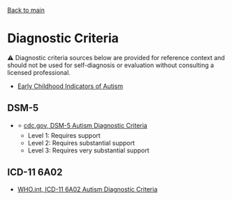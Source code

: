 [Back to main](README.md)

# Diagnostic Criteria

:warning: Diagnostic criteria sources below are provided for reference context and should not be used for self-diagnosis or evaluation without consulting a licensed professional.

* [Early Childhood Indicators of Autism](https://www.autismontario.com/news/early-childhood-indicators-autism)

## DSM-5

* :star: [cdc.gov, DSM-5 Autism Diagnostic Criteria](https://www.cdc.gov/ncbddd/autism/hcp-dsm.html)
  * Level 1: Requires support
  * Level 2: Requires substantial support
  * Level 3: Requires very substantial support

## ICD-11 6A02

* [WHO.int, ICD-11 6A02 Autism Diagnostic Criteria](https://icd.who.int/browse11/l-m/en#/http%3a%2f%2fid.who.int%2ficd%2fentity%2f437815624)